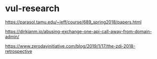 # vul-research
https://parasol.tamu.edu/~jeff/course/689_spring2018/papers.html

https://dirkjanm.io/abusing-exchange-one-api-call-away-from-domain-admin/

https://www.zerodayinitiative.com/blog/2019/1/17/the-zdi-2018-retrospective
